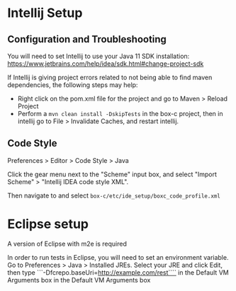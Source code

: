 # Intellij Setup

## Configuration and Troubleshooting
You will need to set Intellij to use your Java 11 SDK installation:
https://www.jetbrains.com/help/idea/sdk.html#change-project-sdk

If Intellij is giving project errors related to not being able to find maven dependencies, the following steps may help:
* Right click on the pom.xml file for the project and go to Maven > Reload Project
* Perform a `mvn clean install -DskipTests` in the box-c project, then in intellij go to File > Invalidate Caches, and restart intellij.

## Code Style
Preferences > Editor > Code Style > Java

Click the gear menu next to the "Scheme" input box, and select "Import Scheme" > "Intellij IDEA code style XML".

Then navigate to and select `box-c/etc/ide_setup/boxc_code_profile.xml`

# Eclipse setup

A version of Eclipse with m2e is required

In order to run tests in Eclipse, you will need to set an environment variable. Go to Preferences > Java > Installed JREs. Select your JRE and click Edit, then type  ```-Dfcrepo.baseUri=http://example.com/rest```` in the Default VM Arguments box in the Default VM Arguments box
